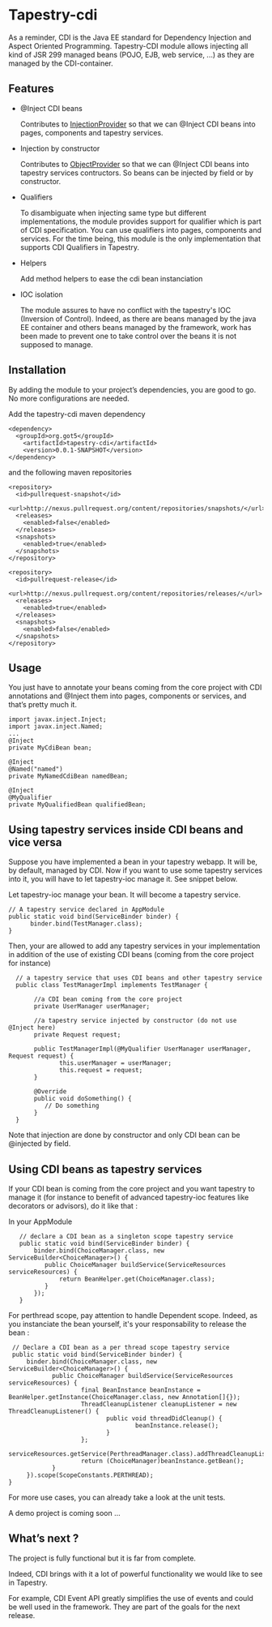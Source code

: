 Tapestry-cdi
============
As a reminder, CDI is the Java EE standard for Dependency Injection and Aspect Oriented Programming.
Tapestry-CDI module allows injecting all kind of JSR 299 managed beans (POJO, EJB, web service, ...) as they are managed by the CDI-container. 

Features
--------

* @Inject CDI beans

  Contributes to [InjectionProvider](http://tapestry.apache.org/current/apidocs/org/apache/tapestry5/services/InjectionProvider.html) so that we can @Inject CDI beans into pages, components and tapestry services.

* Injection by constructor

  Contributes to [ObjectProvider](http://tapestry.apache.org/current/apidocs/org/apache/tapestry5/ioc/ObjectProvider.html) so that we can @Inject CDI beans into tapestry services contructors.
  So beans can be injected by field or by constructor.

* Qualifiers

  To disambiguate when injecting same type but different implementations, the module provides support for qualifier which is part of CDI specification. 
  You can use qualifiers into pages, components and services.
  For the time being, this module is the only implementation that supports CDI Qualifiers in Tapestry.

* Helpers

  Add method helpers to ease the cdi bean instanciation 

* IOC isolation
 
  The module assures to have no conflict with the tapestry's IOC (Inversion of Control). 
  Indeed, as there are beans managed by the java EE container and others beans managed by the framework, work has been made to prevent one to take control over the beans it is not supposed to manage.


Installation 
------------
By adding the module to your project’s dependencies, you are good to go. 
No more configurations are needed. 

Add the tapestry-cdi maven dependency

    <dependency>
      <groupId>org.got5</groupId>
	    <artifactId>tapestry-cdi</artifactId>
	    <version>0.0.1-SNAPSHOT</version>
    </dependency>
    
and the following maven repositories

    <repository>
      <id>pullrequest-snapshot</id>
      <url>http://nexus.pullrequest.org/content/repositories/snapshots/</url>
      <releases>
        <enabled>false</enabled>
      </releases>
      <snapshots>
        <enabled>true</enabled>
      </snapshots>
    </repository>

    <repository>
      <id>pullrequest-release</id>
      <url>http://nexus.pullrequest.org/content/repositories/releases/</url>
      <releases>
        <enabled>true</enabled>
      </releases>
      <snapshots>
        <enabled>false</enabled>
      </snapshots>
    </repository>


Usage
-----
You just have to annotate your beans coming from the core project with CDI annotations and @Inject them into pages, components or services, and that’s pretty much it.

    import javax.inject.Inject;
    import javax.inject.Named;
    ...
    @Inject
    private MyCdiBean bean;
    
    @Inject
    @Named("named")
    private MyNamedCdiBean namedBean;
    
    @Inject
    @MyQualifier
    private MyQualifiedBean qualifiedBean;
    

 
Using tapestry services inside CDI beans and vice versa
-------------------------------------------------------

Suppose you have implemented a bean in your tapestry webapp. It will be, by default, managed by CDI. 
Now if you want to use some tapestry services into it, you will have to let tapestry-ioc manage it. See snippet below. 

Let tapestry-ioc manage your bean. It will become a tapestry service.

    // A tapestry service declared in AppModule
    public static void bind(ServiceBinder binder) {
          binder.bind(TestManager.class);
    }

Then, your are allowed to add any tapestry services in your implementation in addition of the use of existing CDI beans (coming from the core project for instance) 

      // a tapestry service that uses CDI beans and other tapestry service
      public class TestManagerImpl implements TestManager {
           
           //a CDI bean coming from the core project
           private UserManager userManager;
           
           //a tapestry service injected by constructor (do not use @Inject here)
           private Request request;
           
           public TestManagerImpl(@MyQualifier UserManager userManager, Request request) {
                  this.userManager = userManager;
                  this.request = request;
           }
           
           @Override
           public void doSomething() {
              // Do something		
           }
      }

Note that injection are done by constructor and only CDI bean can be @injected by field. 


Using CDI beans as tapestry services
----------------------------------------

If your CDI bean is coming from the core project and you want tapestry to manage it (for instance to benefit of advanced tapestry-ioc features like decorators or advisors), do it like that :

In your AppModule
    
       // declare a CDI bean as a singleton scope tapestry service
       public static void bind(ServiceBinder binder) {
           binder.bind(ChoiceManager.class, new ServiceBuilder<ChoiceManager>() {
              public ChoiceManager buildService(ServiceResources serviceResources) {
                  return BeanHelper.get(ChoiceManager.class);
              }
           });
       }

For perthread scope, pay attention to handle Dependent scope. Indeed, as you instanciate the bean yourself, it's your responsability to release the bean : 

     // Declare a CDI bean as a per thread scope tapestry service
     public static void bind(ServiceBinder binder) {
         binder.bind(ChoiceManager.class, new ServiceBuilder<ChoiceManager>() {
                public ChoiceManager buildService(ServiceResources serviceResources) {
                        final BeanInstance beanInstance = BeanHelper.getInstance(ChoiceManager.class, new Annotation[]{});       
                        ThreadCleanupListener cleanupListener = new ThreadCleanupListener() {
                               public void threadDidCleanup() {
                                       beanInstance.release();
                               }
                        };
                        serviceResources.getService(PerthreadManager.class).addThreadCleanupListener(cleanupListener);
                        return (ChoiceManager)beanInstance.getBean();
                }
         }).scope(ScopeConstants.PERTHREAD);
    }


For more use cases, you can already take a look at the unit tests.

A demo project is coming soon ...

What’s next ?
-------------
The project is fully functional but it is far from complete. 

Indeed, CDI brings with it a lot of powerful functionality we would like to see in Tapestry. 

For example, CDI Event API greatly simplifies the use of events and could be well used in the framework. They are part of the goals for the next release. 

